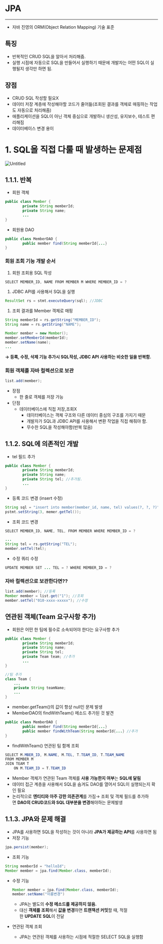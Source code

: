 # JPA

---

- 자바 진영의 ORM(Object Relation Mapping) 기술 표준

## 특징

- 반복적인 CRUD SQL을 알아서 처리해줌.
- 실행 시점에 자동으로 SQL을 만들어서 실행하기 때문에 개발자는 어떤 SQL이 실행될지 생각만 하면 됨.

## 장점

- CRUD SQL 작성할 필요X
- 데이터 저장 계층에 작성해야할 코드가 줄어듦(조회된 결과를 객체로 매핑하는 작업도 자동으로 처리해줌)
- 애플리케이션을 SQL이 아닌 객체 중심으로 개발하니 생산성, 유지보수, 테스트 편리해짐
- 데이터베이스 변경 용이

# 1. SQL을 직접 다룰 때 발생하는 문제점

![Untitled](https://github.com/juhyun-99/TIL/assets/72910402/d2c88362-cc87-4006-ac10-392ed9936c8b)

## 1.1.1. 반복

- 회원 객체

```java
public class Member {
		private String memberId;
		private String name;
		...
}
```

- 회원용 DAO

```java
public class MemberDAO { 
		public member find(String memberId{...}
}
```

### 회원 조회 기능 개발 순서

1. 회원 조회용 SQL 작성

```java
SELECT MEMBER_ID, NAME FROM MEMBER M WHERE MEMBER_ID = ?
```

1. JDBC API를 사용해서 SQL을 실행

```java
ResultSet rs = stmt.executeQuery(sql); //JDBC
```

1. 조회 결과를 Member 객체로 매핑

```java
String memberId = rs.getString("MEMBER_ID");
String name = rs.getString("NAME");

Member member = new Member();
member.setMemberId(memberId);
member.setName(name);
...
```

**→ 등록, 수정, 삭제 기능 추가시 SQL작성, JDBC API 사용하는 비슷한 일을 반복함.**

### 회원 객체를 자바 컬렉션으로 보관

```java
list.add(member);
```

- 장점
    - 한 줄로 객체를 저장 가능
- 단점
    - 데이터베이스에 직접 저장,조회X
        - 데이터베이스는 객체 구조와 다른 데이터 중심의 구조를 가지기 때문
        - 개발자가 SQL과 JDBC API를 사용해서 변환 작업을 직접 해줘야 함.
        - 무수한 SQL을 작성해야함(반복 많음)
        

## 1.1.2. SQL에 의존적인 개발

- tel 필드 추가

```java
public class Member {
		private String memberId;
		private String name;
		private String tel; //추가됨.
		...
}
```

- 등록 코드 변경 (insert 수정)

```java
String sql = "insert into member(member_id, name, tel) values(?, ?, ?)";
pstmt.setString(3, memer.getTel());
```

- 조회 코드 변경

```java
SELECT MEMBER_ID, NAME, TEL, FROM MEMBER WHERE MEMBER_ID = ?

...
String tel = rs.getString("TEL");
member.setTel(tel);
```

- 수정 쿼리 수정

```java
UPDATE MEMBER SET ... TEL = ? WHERE MEMBER_ID = ?
```

### 자바 컬렉션으로 보관한다면??

```java
list.add(member); //등록
Member member = list.get("1"); //조회
member.setTel("010-xxxx-xxxxx"); //수정
```

## 연관된 객체(Team 요구사항 추가)

- 회원은 어떤 한 팀에 필수로 소속되어야 한다는 요구사항 추가

```java
public class Member {
		private String memberId;
		private String name;
		private String tel;
		private Team team; //추가
		...
}

//팀 추가
class Team {
	...
	private String teamName;
	...
}
```

- member.getTeam()의 값이 항상 null인 문제 발생
- MemberDAO의 findWithTeam() 메소드 추가된 것 발견

```java
public class MemberDAO { 
		public member find(String memberId{...}
		public member findWithTeam(String memberId{...} //추가
}
```

- findWithTeam() 연관된 팀 함께 조회

```java
SELECT M.MBER_ID, M.NAME, M.TEL, T.TEAM_ID, T.TEAM_NAME
FROM MEMBER M
JOIN TEAM T
	ON M.TEAM_ID = T.TEAM_ID
```

- Member 객체가 연관된 Team 객체를 **사용 가능한지 여부**는 **SQL에 달림**
- 데이터 접근 계층을 사용해서 SQL을 숨겨도 DAO를 열어서 SQL이 실행되는지 확인 필요
- 논리적으로 **엔티티와 아주 강한 의존관계**를 가짐→ 조회 및 객체 필드를 추가하면 **DAO의 CRUD코드와 SQL 대부분을 변경**해야하는 문제발생

## 1.1.**3. JPA와 문제 해결**

- JPA를 사용하면 SQL을 작성하는 것이 아니라 **JPA가 제공하는 API**를 사용하면 됨
- 저장 기능

```java
jpa.persist(member);
```

- 조회 기능

```java
String memberId = "helloId";
Member member = jpa.find(Member.class, memberId);
```

- 수정 기능
    
    ```java
    Member member = jpa.find(Member.class, memberId);
    member.setName("이름변경")
    ```
    
    - JPA는 별도의 **수정 메소드를 제공하지 않음.**
    - 대신 **객체를 조회**해서 **값을 변경**하면 **트랜잭션 커밋**할 때, 적절한 **UPDATE** **SQL**이 전달
    
- 연관된 객체 조회
    - JPA는 연관된 객체를 사용하는 시점에 적절한 SELECT SQL을 실행함
